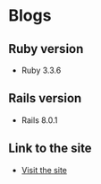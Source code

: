 # Blogs

## Ruby version

- Ruby 3.3.6

## Rails version

- Rails 8.0.1

## Link to the site

- [Visit the site](https://blogs-op9r.onrender.com/)
